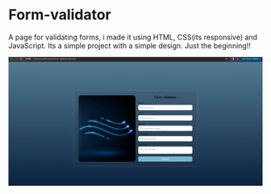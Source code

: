 # Form-validator
A page for validating forms, i made it using HTML, CSS(its responsive) and JavaScript. Its a simple project with a simple design. Just the beginning!!

![screenshot of form-validator](https://github.com/Bereket607/Form-validator/blob/main/Screenshot%202024-03-14%20143142.png?raw=true)
